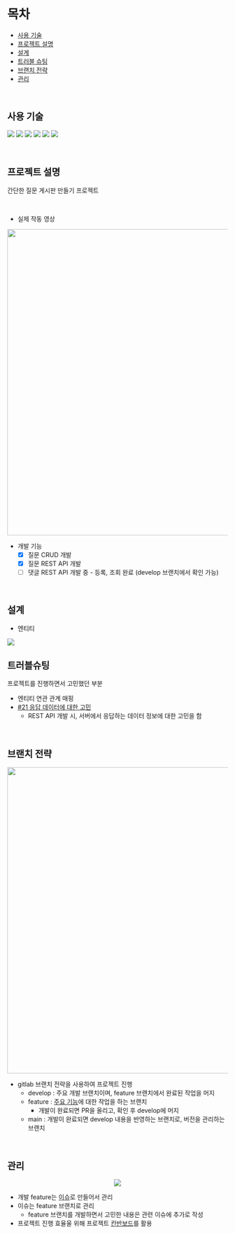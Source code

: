 # 목차
- [사용 기술](#사용-기술)
- [프로젝트 설명](#프로젝트-설명)
- [설계](#설계)
- [트러블 슈팅](#트러블슈팅)
- [브랜치 전략](#브랜치-전략)
- [관리](#관리)

<br>

## 사용 기술

<a><img src="https://img.shields.io/badge/Spring Boot-6DB33F?style=flat-square&logo=SpringBoot&logoColor=white"/></a>
<a><img src="https://img.shields.io/badge/Java-007396?style=flat-square&logo=Java&logoColor=white"/></a>
<a><img src="https://img.shields.io/badge/Hibernate-59666C?style=flat-square&logo=Hibernate&logoColor=white"/></a>
<a><img src="https://img.shields.io/badge/Gradle-02303A?style=flat-square&logo=Gradle&logoColor=white"/></a>
<a><img src="https://img.shields.io/badge/Git-F05032?style=flat-square&logo=Git&logoColor=white"/></a>
<a><img src="https://img.shields.io/badge/GitHub-181717?style=flat-square&logo=GitHub&logoColor=white"/></a>

<br>

## 프로젝트 설명
간단한 질문 게시판 만들기 프로젝트

<br>

- 실제 작동 영상
<p align="center">
<img src="https://user-images.githubusercontent.com/83000829/154852707-8c1366f0-b8d6-449e-b08b-013acc6e009f.gif" width = 700 />
</p>

- 개발 기능
  - [x] 질문 CRUD 개발 
  - [x] 질문 REST API 개발 
  - [ ] 댓글 REST API 개발 중 - 등록, 조회 완료 (develop 브랜치에서 확인 가능)

<br>

## 설계

- 엔티티
<img src = "https://user-images.githubusercontent.com/83000829/152020547-c5b7c75e-5b53-4ca7-a412-2c26b4da853b.png" />


<br>

## 트러블슈팅
프로젝트를 진행하면서 고민했던 부분
- 엔티티 연관 관계 매핑
- [#21 응답 데이터에 대한 고민](https://github.com/jungminji0215/qna-site/issues/21#issuecomment-1030227824)
  - REST API 개발 시, 서버에서 응답하는 데이터 정보에 대한 고민을 함

<br>

## 브랜치 전략
<p align="center">
<img src = "https://user-images.githubusercontent.com/83000829/152019170-7582ef08-fa7b-4e39-bc84-e623e31ab3bd.png" width = 700 />
</p>

- gitlab 브랜치 전략을 사용하여 프로젝트 진행
  - develop : 주요 개발 브랜치이며, feature 브랜치에서 완료된 작업을 머지
  - feature : [주요 기능](https://github.com/jungminji0215/qna-site/issues)에 대한 작업을 하는 브랜치
    - 개발이 완료되면 PR을 올리고, 확인 후 develop에 머지
  - main : 개발이 완료되면 develop 내용을 반영하는 브랜치로, 버전을 관리하는 브랜치

<br>

## 관리
<p align="center">
<img src = "https://user-images.githubusercontent.com/83000829/151508334-a22fb0a1-e493-4593-a9d9-90a9436b748e.png" />
</p>

- 개발 feature는 [이슈](https://github.com/jungminji0215/qna-site/labels/%EA%B8%B0%EB%8A%A5%20%EA%B0%9C%EB%B0%9C)로 만들어서 관리
- 이슈는 feature 브랜치로 관리
  - feature 브랜치를 개발하면서 고민한 내용은 관련 이슈에 추가로 작성
- 프로젝트 진행 효율울 위해 프로젝트 [칸반보드](https://github.com/jungminji0215/qna-site/projects/1)를 활용
